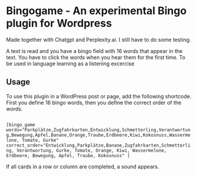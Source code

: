 # Bingogame - An experimental Bingo plugin for Wordpress
Made together with Chatgpt and Perplexity.ai. I still have to do some testing. 

A text is read and you have a bingo field with 16 words that appear in the text. You have to click the words when you hear them for the first time. To be used in language learning as a listening excercise


## Usage

To use this plugin in a WordPress post or page, add the following shortcode. First you define 16 bingo words, then you define the correct order of the words.  

<code>
[bingo_game words="Parkplätze,Zugfahrkarten,Entwicklung,Schmetterling,Verantwortung,Bewegung,Apfel,Banane,Orange,Traube,Erdbeere,Kiwi,Kokosnuss,Wassermelone, Tomate, Gurke" correct_order="Entwicklung,Parkplätze,Banane,Zugfahrkarten,Schmetterling, Verantwortung, Gurke, Tomate, Orange, Kiwi, Wassermelone, Erdbeere, Bewegung, Apfel, Traube, Kokosnuss" ]
</code>


If all cards  in a row or column are completed, a sound appears. 


